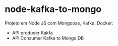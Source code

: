 # node-kafka-to-mongo
Projeto em Node JS com Mongoose, Kafka, Docker: 
  * API producer Kakfa
  * API Consumer Kafka to Mongo DB 
